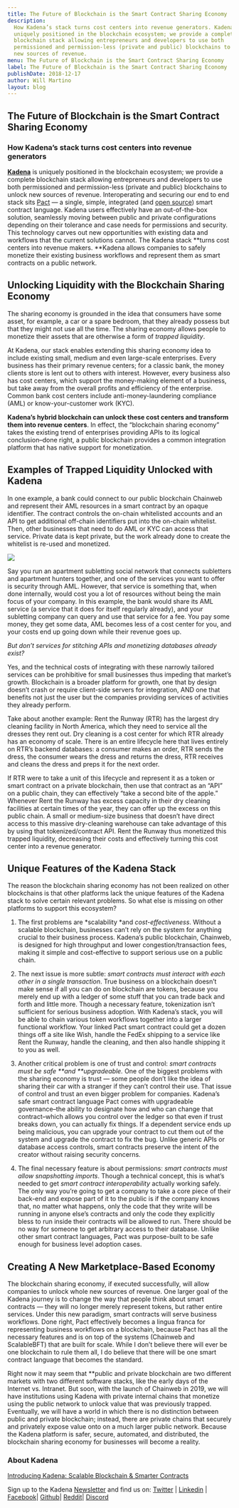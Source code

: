 ```yaml
---
title: The Future of Blockchain is the Smart Contract Sharing Economy
description:
  How Kadena’s stack turns cost centers into revenue generators. Kadena is
  uniquely positioned in the blockchain ecosystem; we provide a complete
  blockchain stack allowing entrepreneurs and developers to use both
  permissioned and permission-less (private and public) blockchains to unlock
  new sources of revenue.
menu: The Future of Blockchain is the Smart Contract Sharing Economy
label: The Future of Blockchain is the Smart Contract Sharing Economy
publishDate: 2018-12-17
author: Will Martino
layout: blog
---
```


## The Future of Blockchain is the Smart Contract Sharing Economy

### How Kadena’s stack turns cost centers into revenue generators

**[Kadena](http://kadena.io)** is uniquely positioned in the blockchain
ecosystem; we provide a complete blockchain stack allowing entrepreneurs and
developers to use both permissioned and permission-less (private and public)
blockchains to unlock new sources of revenue. Interoperating and securing our
end to end stack sits [Pact](http://pact.kadena.io) — a single, simple,
integrated (and [open source](https://github.com/kadena-io/pact)) smart contract
language. Kadena users effectively have an out-of-the-box solution, seamlessly
moving between public and private configurations depending on their tolerance
and case needs for permissions and security. This technology carves out new
opportunities with existing data and workflows that the current solutions
cannot. The Kadena stack **turns cost centers into revenue makers. **Kadena
allows companies to safely monetize their existing business workflows and
represent them as smart contracts on a public network.

## Unlocking Liquidity with the Blockchain Sharing Economy

The sharing economy is grounded in the idea that consumers have some asset, for
example, a car or a spare bedroom, that they already possess but that they might
not use all the time. The sharing economy allows people to monetize their assets
that are otherwise a form of _trapped liquidity_.

At Kadena, our stack enables extending this sharing economy idea to include
existing small, medium and even large-scale enterprises. Every business has
their primary revenue centers; for a classic bank, the money clients store is
lent out to others with interest. However, every business also has cost centers,
which support the money-making element of a business, but take away from the
overall profits and efficiency of the enterprise. Common bank cost centers
include anti-money-laundering compliance (AML) or know-your-customer work (KYC).

**Kadena’s hybrid blockchain can unlock these cost centers and transform them
into revenue centers**. In effect, the “blockchain sharing economy” takes the
existing trend of enterprises providing APIs to its logical conclusion–done
right, a public blockchain provides a common integration platform that has
native support for monetization.

## Examples of Trapped Liquidity Unlocked with Kadena

In one example, a bank could connect to our public blockchain Chainweb and
represent their AML resources in a smart contract by an opaque identifier. The
contract controls the on-chain whitelisted accounts and an API to get additional
off-chain identifiers put into the on-chain whitelist. Then, other businesses
that need to do AML or KYC can access that service. Private data is kept
private, but the work already done to create the whitelist is re-used and
monetized.

![](/assets/blog/0_5x-g2hX7abU0KSdu.png)

Say you run an apartment subletting social network that connects subletters and
apartment hunters together, and one of the services you want to offer is
security through AML. However, that service is something that, when done
internally, would cost you a lot of resources without being the main focus of
your company. In this example, the bank would share its AML service (a service
that it does for itself regularly already), and your subletting company can
query and use that service for a fee. You pay some money, they get some data,
AML becomes less of a cost center for you, and your costs end up going down
while their revenue goes up.

_But don’t services for stitching APIs and monetizing databases already exist?_

Yes, and the technical costs of integrating with these narrowly tailored
services can be prohibitive for small businesses thus impeding that market’s
growth. Blockchain is a broader platform for growth, one that by design doesn’t
crash or require client-side servers for integration, AND one that benefits not
just the user but the companies providing services of activities they already
perform.

Take about another example: Rent the Runway (RTR) has the largest dry cleaning
facility in North America, which they need to service all the dresses they rent
out. Dry cleaning is a cost center for which RTR already has an economy of
scale. There is an entire lifecycle here that lives entirely on RTR’s backend
databases: a consumer makes an order, RTR sends the dress, the consumer wears
the dress and returns the dress, RTR receives and cleans the dress and preps it
for the next order.

If RTR were to take a unit of this lifecycle and represent it as a token or
smart contract on a private blockchain, then use that contract as an “API” on a
public chain, they can effectively “take a second bite of the apple.” Whenever
Rent the Runway has excess capacity in their dry cleaning facilities at certain
times of the year, they can offer up the excess on this public chain. A small or
medium-size business that doesn’t have direct access to this massive
dry-cleaning warehouse can take advantage of this by using that
tokenized/contract API. Rent the Runway thus monetized this trapped liquidity,
decreasing their costs and effectively turning this cost center into a revenue
generator.

## Unique Features of the Kadena Stack

The reason the blockchain sharing economy has not been realized on other
blockchains is that other platforms lack the unique features of the Kadena stack
to solve certain relevant problems. So what else is missing on other platforms
to support this ecosystem?

1.  The first problems are *scalability *and _cost-effectiveness_. Without a
    scalable blockchain, businesses can’t rely on the system for anything
    crucial to their business process. Kadena’s public blockchain, Chainweb, is
    designed for high throughput and lower congestion/transaction fees, making
    it simple and cost-effective to support serious use on a public chain.

2.  The next issue is more subtle: _smart contracts must interact with each
    other in a single transaction_. True business on a blockchain doesn’t make
    sense if all you can do on blockchain are tokens, because you merely end up
    with a ledger of some stuff that you can trade back and forth and little
    more. Though a necessary feature, tokenization isn’t sufficient for serious
    business adoption. With Kadena’s stack, you will be able to chain various
    token workflows together into a larger functional workflow. Your linked Pact
    smart contract could get a dozen things off a site like Wish, handle the
    FedEx shipping to a service like Rent the Runway, handle the cleaning, and
    then also handle shipping it to you as well.

3.  Another critical problem is one of trust and control: _smart contracts must
    be safe **and **upgradeable._ One of the biggest problems with the sharing
    economy is trust — some people don’t like the idea of sharing their car with
    a stranger if they can’t control their use. That issue of control and trust
    an even bigger problem for companies. Kadena’s safe smart contract language
    Pact comes with upgradeable governance–the ability to designate how and who
    can change that contract–which allows you control over the ledger so that
    even if trust breaks down, you can actually fix things. If a dependent
    service ends up being malicious, you can upgrade your contract to cut them
    out of the system and upgrade the contract to fix the bug. Unlike generic
    APIs or database access controls, smart contracts preserve the intent of the
    creator without raising security concerns.

4.  The final necessary feature is about permissions: _smart contracts must
    allow snapshotting imports_. Though a technical concept, this is what’s
    needed to get _smart contract interoperability_ actually working safely. The
    only way you’re going to get a company to take a core piece of their
    back-end and expose part of it to the public is if the company knows that,
    no matter what happens, only the code that they write will be running in
    anyone else’s contracts and only the code they explicitly bless to run
    inside their contracts will be allowed to run. There should be no way for
    someone to get arbitrary access to their database. Unlike other smart
    contract languages, Pact was purpose-built to be safe enough for business
    level adoption cases.

## Creating A New Marketplace-Based Economy

The blockchain sharing economy, if executed successfully, will allow companies
to unlock whole new sources of revenue. One larger goal of the Kadena journey is
to change the way that people think about smart contracts — they will no longer
merely represent tokens, but rather entire services. Under this new paradigm,
smart contracts will serve business workflows. Done right, Pact effectively
becomes a lingua franca for representing business workflows on a blockchain,
because Pact has all the necessary features and is on top of the systems
(Chainweb and ScalableBFT) that are built for scale. While I don’t believe there
will ever be one blockchain to rule them all, I do believe that there will be
one smart contract language that becomes the standard.

Right now it may seem that \*\*public and private blockchain are two different
markets with two different software stacks, like the early days of the Internet
vs. Intranet. But soon, with the launch of Chainweb in 2019, we will have
institutions using Kadena with private internal chains that monetize using the
public network to unlock value that was previously trapped. Eventually, we will
have a world in which there is no distinction between public and private
blockchain; instead, there are private chains that securely and privately expose
value onto on a much larger public network. Because the Kadena platform is
safer, secure, automated, and distributed, the blockchain sharing economy for
businesses will become a reality.

### About Kadena

[Introducing Kadena: Scalable Blockchain & Smarter Contracts](https://www.youtube.com/watch?v=83g2Uzp7lVs)

Sign up to the Kadena [Newsletter](http://eepurl.com/gdsoHj) and find us on:
[Twitter](http://twitter.com/kadena_io) |
[Linkedin](https://www.linkedin.com/company/kadena-llc/) |
[Facebook](https://www.facebook.com/KadenaBlockchain/)|
[Github](https://github.com/kadena-io)| [Reddit](http://reddit.com/r/kadena)|
[Discord](https://discord.gg/bsUcWmX)
